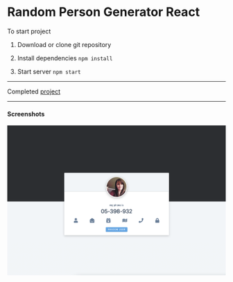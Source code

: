 # Random Person Generator React

To start project

1. Download or clone git repository

2. Install dependencies `npm install`

3. Start server `npm start`

---

Completed [project](https://random-person-react-by-malina.netlify.app/)

---

#### Screenshots
![image](./screenshot.png)

